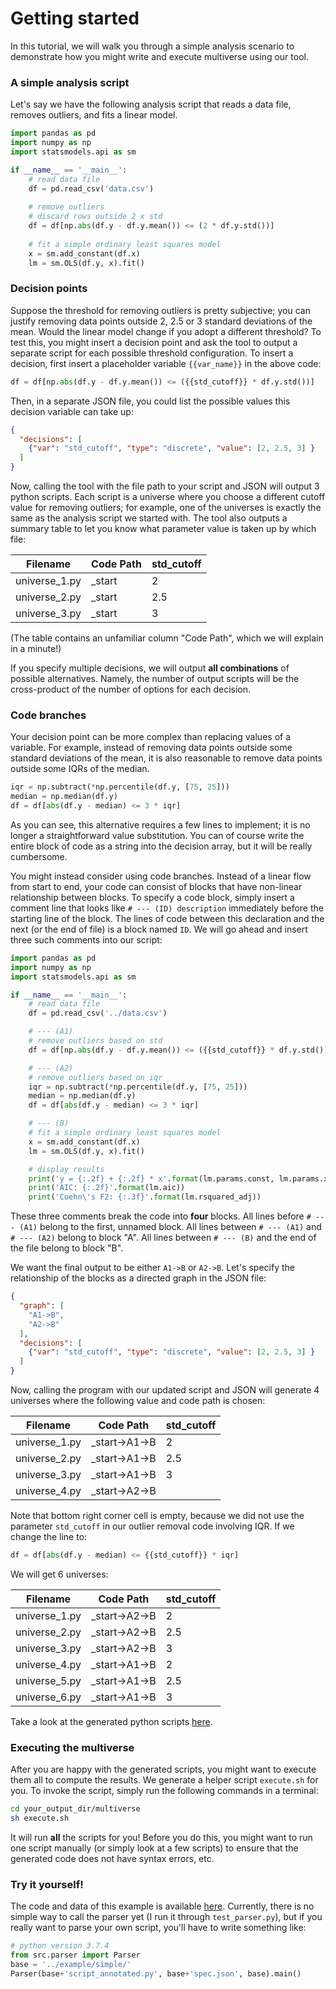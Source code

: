 # Getting started

In this tutorial, we will walk you through a simple analysis scenario to
demonstrate how you might write and execute multiverse using our tool.

### A simple analysis script

Let's say we have the following analysis script that reads a data file, removes
 outliers, and fits a linear model.

```python
import pandas as pd
import numpy as np
import statsmodels.api as sm

if __name__ == '__main__':
    # read data file
    df = pd.read_csv('data.csv')
    
    # remove outliers
    # discard rows outside 2 x std
    df = df[np.abs(df.y - df.y.mean()) <= (2 * df.y.std())]
    
    # fit a simple ordinary least squares model
    x = sm.add_constant(df.x)
    lm = sm.OLS(df.y, x).fit()
```

### Decision points

Suppose the threshold for removing outliers is pretty subjective; you can
justify removing data points outside 2, 2.5 or 3 standard deviations of the
mean. Would the linear model change if you adopt a different threshold? To test
this, you might insert a decision point and ask the tool to output a
separate script for each possible threshold configuration. To insert a decision,
first insert a placeholder variable `{{var_name}}` in the above code:

```python
df = df[np.abs(df.y - df.y.mean()) <= ({{std_cutoff}} * df.y.std())]
```

Then, in a separate JSON file, you could list the possible values this decision
variable can take up:

```json
{
  "decisions": [
    {"var": "std_cutoff", "type": "discrete", "value": [2, 2.5, 3] }
  ]
}
```

Now, calling the tool with the file path to your script and JSON will output 3
python scripts. Each script is a universe where you choose a different cutoff
value for removing outliers; for example, one of the universes is exactly the
same as the analysis script we started with. The tool also outputs a summary
table to let you know what parameter value is taken up by which file:

|Filename     |Code Path|std_cutoff|
|-------------|---------|----------|
|universe_1.py|_start   |2         |
|universe_2.py|_start   |2.5       |
|universe_3.py|_start   |3         |

(The table contains an unfamiliar column "Code Path", which we will explain in
a minute!)

If you specify multiple decisions, we will output **all combinations** of
possible alternatives. Namely, the number of output scripts will be the
cross-product of the number of options for each decision.

### Code branches

Your decision point can be more complex than replacing values of a variable.
For example, instead of removing data points outside some standard deviations
of the mean, it is also reasonable to remove data points outside some IQRs of
the median. 

```python
iqr = np.subtract(*np.percentile(df.y, [75, 25]))
median = np.median(df.y)
df = df[abs(df.y - median) <= 3 * iqr]
```
As you can see, this alternative requires a few lines to implement; it is no
longer a straightforward value substitution. You can of course write the entire
block of code as a string into the decision array, but it will be really
cumbersome.

You might instead consider using code branches. Instead of a
linear flow from start to end, your code can consist of blocks that have
non-linear relationship between blocks. To specify a code block, simply insert
a comment line that looks like `# --- (ID) description` immediately
before the starting line of the block. The lines of code between this
declaration and the next (or the end of file) is a block
named `ID`. We will go ahead and insert three such comments into
our script:

```python
import pandas as pd
import numpy as np
import statsmodels.api as sm

if __name__ == '__main__':
    # read data file
    df = pd.read_csv('../data.csv')

    # --- (A1)
    # remove outliers based on std
    df = df[np.abs(df.y - df.y.mean()) <= ({{std_cutoff}} * df.y.std())]

    # --- (A2)
    # remove outliers based on iqr
    iqr = np.subtract(*np.percentile(df.y, [75, 25]))
    median = np.median(df.y)
    df = df[abs(df.y - median) <= 3 * iqr]

    # --- (B)
    # fit a simple ordinary least squares model
    x = sm.add_constant(df.x)
    lm = sm.OLS(df.y, x).fit()

    # display results
    print('y = {:.2f} + {:.2f} * x'.format(lm.params.const, lm.params.x))
    print('AIC: {:.2f}'.format(lm.aic))
    print('Coehn\'s F2: {:.3f}'.format(lm.rsquared_adj))
```

These three comments break the code into **four** blocks. All lines before
`# --- (A1)` belong to the first, unnamed block. All lines between `# --- (A1)`
and `# --- (A2)` belong to block "A". All lines between `# --- (B)` and the end
of the file belong to block "B".

We want the final output to be either `A1->B` or `A2->B`.
Let's specify the relationship of the blocks as a directed graph in the
JSON file:

```json
{
  "graph": [
    "A1->B",
    "A2->B"
  ],
  "decisions": [
    {"var": "std_cutoff", "type": "discrete", "value": [2, 2.5, 3] }
  ]
}
```
Now, calling the program with our updated script and JSON will generate 4
universes where the following value and code path is chosen:

|Filename     |Code Path    |std_cutoff|
|-------------|-------------|----------|
|universe_1.py|_start->A1->B|2         |
|universe_2.py|_start->A1->B|2.5       |
|universe_3.py|_start->A1->B|3         |
|universe_4.py|_start->A2->B|          |

Note that bottom right corner cell is empty, because we
did not use the parameter `std_cutoff` in our outlier removal code involving IQR.
If we change the line to:
```python
df = df[abs(df.y - median) <= {{std_cutoff}} * iqr]
```

We will get 6 universes:

|Filename     |Code Path    |std_cutoff|
|-------------|-------------|----------|
|universe_1.py|_start->A2->B|2         |
|universe_2.py|_start->A2->B|2.5       |
|universe_3.py|_start->A2->B|3         |
|universe_4.py|_start->A1->B|2         |
|universe_5.py|_start->A1->B|2.5       |
|universe_6.py|_start->A1->B|3         |

Take a look at the generated python scripts
[here](https://github.com/uwdata/multiverse-spec/tree/master/example/simple/output/codes).

### Executing the multiverse
After you are happy with the generated scripts, you might want to execute them
all to compute the results. We generate a helper script `execute.sh` for you.
To invoke the script, simply run the following commands in a terminal:

```bash
cd your_output_dir/multiverse
sh execute.sh
```
It will run **all** the scripts for you! Before you do this, you might want
to run one script manually (or simply look at a few scripts) to ensure that
the generated code does not have syntax errors, etc.

### Try it yourself!

The code and data of this example is available [here](https://github.com/uwdata/multiverse-spec/tree/master/example/simple).
Currently, there is no simple way to call the parser yet (I run it through
`test_parser.py`), but if you really
want to parse your own script, you'll have to write something like:

```python
# python version 3.7.4
from src.parser import Parser
base = '../example/simple/'
Parser(base+'script_annotated.py', base+'spec.json', base).main()
```
